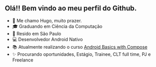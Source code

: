 ## Olá!! Bem vindo ao meu perfil do Github.

- 🧑 Me chamo Hugo, muito prazer.
- 🎓 Graduando em Ciência da Computação
- 📍 Resido em São Paulo
- 💻 Desenvolvedor Android Nativo
- 📚 Atualmente realizando o curso [Android Basics with Compose](https://developer.android.com/courses/android-basics-compose/course)
- ✨ Procurando oportunidades, Estágio, Trainee, CLT full time, PJ e Freelance
